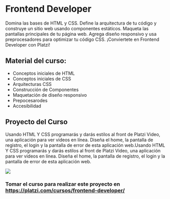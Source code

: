 # Frontend Developer
Domina las bases de HTML y CSS. Define la arquitectura de tu código y construye un sitio web usando componentes estáticos. Maqueta las pantallas principales de tu página web. Agrega diseño responsivo y usa preprocesadores para optimizar tu código CSS. ¡Conviertete en Frontend Developer con Platzi!

## Material del curso:
- Conceptos iniciales de HTML
- Conceptos iniciales de CSS
- Arquitecturas CSS
- Construcción de Componentes
- Maquetación de diseño responsivo
- Prepocesarodes
- Accesibilidad

## Proyecto del Curso
Usando HTML Y CSS programarás y darás estilos al front de Platzi Video, una aplicación para ver videos en línea. Diseña el home, la pantalla de registro, el login y la pantalla de error de esta aplicación web.Usando HTML Y CSS programarás y darás estilos al front de Platzi Video, una aplicación para ver videos en línea. Diseña el home, la pantalla de registro, el login y la pantalla de error de esta aplicación web.

![](https://static.platzi.com/media/landing-projects/Proyecto-frontend-developer.gif)


### Tomar el curso para realizar este proyecto en https://platzi.com/cursos/frontend-developer/
